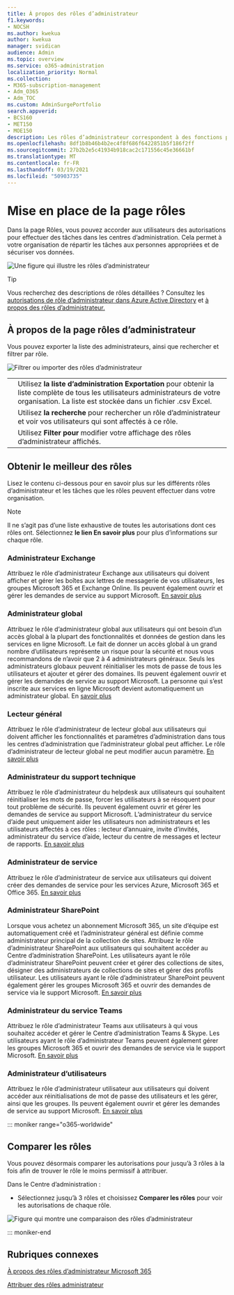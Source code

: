 ```yaml
---
title: À propos des rôles d’administrateur
f1.keywords:
- NOCSH
ms.author: kwekua
author: kwekua
manager: svidican
audience: Admin
ms.topic: overview
ms.service: o365-administration
localization_priority: Normal
ms.collection:
- M365-subscription-management
- Adm_O365
- Adm_TOC
ms.custom: AdminSurgePortfolio
search.appverid:
- BCS160
- MET150
- MOE150
description: Les rôles d’administrateur correspondent à des fonctions professionnelles et accordent l'autorisation d'effectuer des tâches spécifiques dans le centre d’administration. Par exemple, l’administrateur du service ouvre les tickets de support avec Microsoft.
ms.openlocfilehash: 8df1b8b46b4b2ec4f8f686f6422851b5f186f2ff
ms.sourcegitcommit: 27b2b2e5c41934b918cac2c171556c45e36661bf
ms.translationtype: MT
ms.contentlocale: fr-FR
ms.lasthandoff: 03/19/2021
ms.locfileid: "50903735"
---
```

# <a name="get-started-with-the-roles-page"></a>Mise en place de la page rôles

Dans la page Rôles, vous pouvez accorder aux utilisateurs des autorisations pour effectuer des tâches dans les centres d’administration. Cela permet à votre organisation de répartir les tâches aux personnes appropriées et de sécuriser vos données.

![Une figure qui illustre les rôles d’administrateur](../../media/roles-main-page.png)

> [!TIP]
> Vous recherchez des descriptions de rôles détaillées ? Consultez les [autorisations de rôle d’administrateur dans Azure Active Directory](/azure/active-directory/users-groups-roles/directory-assign-admin-roles#available-roles) et [à propos des rôles d’administrateur.](/office365/admin/add-users/about-admin-roles)

## <a name="about-the-admin-roles-page"></a>À propos de la page rôles d’administrateur

Vous pouvez exporter la liste des administrateurs, ainsi que rechercher et filtrer par rôle.

![Filtrer ou importer des rôles d’administrateur](../../media/admin-role-page-options.png)

|||
|:-----|:-----|
|  <br/> |Utilisez **la liste d’administration Exportation** pour obtenir la liste complète de tous les utilisateurs administrateurs de votre organisation. La liste est stockée dans un fichier .csv Excel.   <br/> |
|  <br/> |Utilisez **la recherche** pour rechercher un rôle d’administrateur et voir vos utilisateurs qui sont affectés à ce rôle.   <br/> |
|  <br/> |Utilisez **Filter pour** modifier votre affichage des rôles d’administrateur affichés.   <br/> |

## <a name="get-the-most-out-of-the-roles"></a>Obtenir le meilleur des rôles

Lisez le contenu ci-dessous pour en savoir plus sur les différents rôles d’administrateur et les tâches que les rôles peuvent effectuer dans votre organisation.

> [!NOTE]
Il ne s’agit pas d’une liste exhaustive de toutes les autorisations dont ces rôles ont. Sélectionnez **le lien En savoir plus** pour plus d’informations sur chaque rôle.

### <a name="exchange-admin"></a>Administrateur Exchange

Attribuez le rôle d’administrateur Exchange aux utilisateurs qui doivent afficher et gérer les boîtes aux lettres de messagerie de vos utilisateurs, les groupes Microsoft 365 et Exchange Online. Ils peuvent également ouvrir et gérer les demandes de service au support Microsoft. [En savoir plus](/office365/admin/add-users/about-exchange-online-admin-role)

### <a name="global-admin"></a>Administrateur global

Attribuez le rôle d’administrateur global aux utilisateurs qui ont besoin d’un accès global à la plupart des fonctionnalités et données de gestion dans les services en ligne Microsoft. Le fait de donner un accès global à un grand nombre d’utilisateurs représente un risque pour la sécurité et nous vous recommandons de n’avoir que 2 à 4 administrateurs généraux. Seuls les administrateurs globaux peuvent réinitialiser les mots de passe de tous les utilisateurs et ajouter et gérer des domaines. Ils peuvent également ouvrir et gérer les demandes de service au support Microsoft. La personne qui s’est inscrite aux services en ligne Microsoft devient automatiquement un administrateur global. En [savoir plus](/office365/admin/add-users/about-admin-roles#roles-available-in-the-microsoft-365-admin-center)

### <a name="global-reader"></a>Lecteur général

Attribuez le rôle d’administrateur de lecteur global aux utilisateurs qui doivent afficher les fonctionnalités et paramètres d’administration dans tous les centres d’administration que l’administrateur global peut afficher. Le rôle d’administrateur de lecteur global ne peut modifier aucun paramètre. [En savoir plus](/office365/admin/add-users/about-admin-roles#roles-available-in-the-microsoft-365-admin-center)

### <a name="helpdesk-admin"></a>Administrateur du support technique

Attribuez le rôle d’administrateur du helpdesk aux utilisateurs qui souhaitent réinitialiser les mots de passe, forcer les utilisateurs à se résoquent pour tout problème de sécurité. Ils peuvent également ouvrir et gérer les demandes de service au support Microsoft. L’administrateur du service d’aide peut uniquement aider les utilisateurs non administrateurs et les utilisateurs affectés à ces rôles : lecteur d’annuaire, invite d’invités, administrateur du service d’aide, lecteur du centre de messages et lecteur de rapports. [En savoir plus](/office365/admin/add-users/about-admin-roles#roles-available-in-the-microsoft-365-admin-center)

### <a name="service-admin"></a>Administrateur de service

Attribuez le rôle d’administrateur de service aux utilisateurs qui doivent créer des demandes de service pour les services Azure, Microsoft 365 et Office 365. [En savoir plus](/office365/admin/add-users/about-admin-roles#roles-available-in-the-microsoft-365-admin-center)

### <a name="sharepoint-admin"></a>Administrateur SharePoint

Lorsque vous achetez un abonnement Microsoft 365, un site d’équipe est automatiquement créé et l’administrateur général est définie comme administrateur principal de la collection de sites. Attribuez le rôle d’administrateur SharePoint aux utilisateurs qui souhaitent accéder au Centre d’administration SharePoint. Les utilisateurs ayant le rôle d’administrateur SharePoint peuvent créer et gérer des collections de sites, désigner des administrateurs de collections de sites et gérer des profils utilisateur. Les utilisateurs ayant le rôle d’administrateur SharePoint peuvent également gérer les groupes Microsoft 365 et ouvrir des demandes de service via le support Microsoft. [En savoir plus](/sharepoint/sharepoint-admin-role)

### <a name="teams-service-admin"></a>Administrateur du service Teams

Attribuez le rôle d’administrateur Teams aux utilisateurs à qui vous souhaitez accéder et gérer le Centre d’administration Teams & Skype. Les utilisateurs ayant le rôle d’administrateur Teams peuvent également gérer les groupes Microsoft 365 et ouvrir des demandes de service via le support Microsoft. [En savoir plus](/MicrosoftTeams/using-admin-roles)

### <a name="user-admin"></a>Administrateur d’utilisateurs

Attribuez le rôle d’administrateur utilisateur aux utilisateurs qui doivent accéder aux réinitialisations de mot de passe des utilisateurs et les gérer, ainsi que les groupes. Ils peuvent également ouvrir et gérer les demandes de service au support Microsoft. [En savoir plus](/office365/admin/add-users/about-admin-roles#roles-available-in-the-microsoft-365-admin-center)

::: moniker range="o365-worldwide"

## <a name="compare-roles"></a>Comparer les rôles

Vous pouvez désormais comparer les autorisations pour jusqu’à 3 rôles à la fois afin de trouver le rôle le moins permissif à attribuer.

Dans le Centre d’administration :

- Sélectionnez jusqu’à 3 rôles et choisissez **Comparer les rôles** pour voir les autorisations de chaque rôle.

![Figure qui montre une comparaison des rôles d’administrateur](../../media/compare-roles-list.png)

::: moniker-end

## <a name="related-topics"></a>Rubriques connexes

[À propos des rôles d’administrateur Microsoft 365](about-admin-roles.md)

[Attribuer des rôles administrateur](assign-admin-roles.md)
